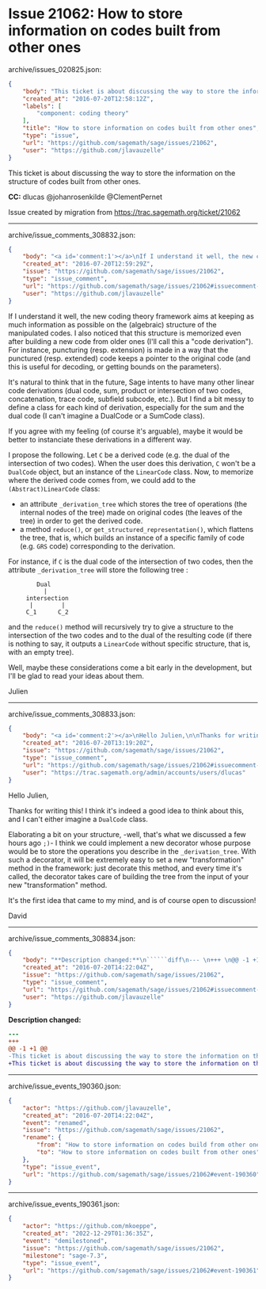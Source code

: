 # Issue 21062: How to store information on codes built from other ones

archive/issues_020825.json:
```json
{
    "body": "This ticket is about discussing the way to store the information on the structure of codes built from other ones.\n\n**CC:**  dlucas @johanrosenkilde @ClementPernet\n\nIssue created by migration from https://trac.sagemath.org/ticket/21062\n\n",
    "created_at": "2016-07-20T12:58:12Z",
    "labels": [
        "component: coding theory"
    ],
    "title": "How to store information on codes built from other ones",
    "type": "issue",
    "url": "https://github.com/sagemath/sage/issues/21062",
    "user": "https://github.com/jlavauzelle"
}
```
This ticket is about discussing the way to store the information on the structure of codes built from other ones.

**CC:**  dlucas @johanrosenkilde @ClementPernet

Issue created by migration from https://trac.sagemath.org/ticket/21062





---

archive/issue_comments_308832.json:
```json
{
    "body": "<a id='comment:1'></a>\nIf I understand it well, the new coding theory framework aims at keeping as much information as possible on the (algebraic) structure of the manipulated codes. I also noticed that this structure is memorized even after building a new code from older ones (I'll call this a \"code derivation\"). For instance, puncturing (resp. extension) is made in a way that the punctured (resp. extended) code keeps a pointer to the original code (and this is useful for decoding, or getting bounds on the parameters).\n\nIt's natural to think that in the future, Sage intents to have many other linear code derivations (dual code, sum, product or intersection of two codes, concatenation, trace code, subfield subcode, etc.). But I find a bit messy to define a class for each kind of derivation, especially for the sum and the dual code (I can't imagine a DualCode or a SumCode class).\n\nIf you agree with my feeling (of course it's arguable), maybe it would be better to instanciate these derivations in a different way.\n\nI propose the following. Let `C` be a derived code (e.g. the dual of the intersection of two codes). When the user does this derivation, `C` won't be a `DualCode` object, but an instance of the `LinearCode` class. Now, to memorize where the derived code comes from, we could add to the `(Abstract)LinearCode` class:\n- an attribute `_derivation_tree` which stores the tree of operations (the internal nodes of the tree) made on original codes (the leaves of the tree) in order to get the derived code.\n- a method `reduce()`, or `get_structured_representation()`, which flattens the tree, that is, which builds an instance of a specific family of code (e.g. `GRS` code) corresponding to the derivation.\n\nFor instance, if `C` is the dual code of the intersection of two codes, then the attribute `_derivation_tree` will store the following tree :\n\n```\n        Dual\n          |\n     intersection\n      |        |\n     C_1      C_2\n```\nand the `reduce()` method will recursively try to give a structure to the intersection of the two codes and to the dual of the resulting code (if there is nothing to say, it outputs a `LinearCode` without specific structure, that is, with an empty tree).\n\nWell, maybe these considerations come a bit early in the development, but I'll be glad to read your ideas about them.\n\nJulien",
    "created_at": "2016-07-20T12:59:29Z",
    "issue": "https://github.com/sagemath/sage/issues/21062",
    "type": "issue_comment",
    "url": "https://github.com/sagemath/sage/issues/21062#issuecomment-308832",
    "user": "https://github.com/jlavauzelle"
}
```

<a id='comment:1'></a>
If I understand it well, the new coding theory framework aims at keeping as much information as possible on the (algebraic) structure of the manipulated codes. I also noticed that this structure is memorized even after building a new code from older ones (I'll call this a "code derivation"). For instance, puncturing (resp. extension) is made in a way that the punctured (resp. extended) code keeps a pointer to the original code (and this is useful for decoding, or getting bounds on the parameters).

It's natural to think that in the future, Sage intents to have many other linear code derivations (dual code, sum, product or intersection of two codes, concatenation, trace code, subfield subcode, etc.). But I find a bit messy to define a class for each kind of derivation, especially for the sum and the dual code (I can't imagine a DualCode or a SumCode class).

If you agree with my feeling (of course it's arguable), maybe it would be better to instanciate these derivations in a different way.

I propose the following. Let `C` be a derived code (e.g. the dual of the intersection of two codes). When the user does this derivation, `C` won't be a `DualCode` object, but an instance of the `LinearCode` class. Now, to memorize where the derived code comes from, we could add to the `(Abstract)LinearCode` class:
- an attribute `_derivation_tree` which stores the tree of operations (the internal nodes of the tree) made on original codes (the leaves of the tree) in order to get the derived code.
- a method `reduce()`, or `get_structured_representation()`, which flattens the tree, that is, which builds an instance of a specific family of code (e.g. `GRS` code) corresponding to the derivation.

For instance, if `C` is the dual code of the intersection of two codes, then the attribute `_derivation_tree` will store the following tree :

```
        Dual
          |
     intersection
      |        |
     C_1      C_2
```
and the `reduce()` method will recursively try to give a structure to the intersection of the two codes and to the dual of the resulting code (if there is nothing to say, it outputs a `LinearCode` without specific structure, that is, with an empty tree).

Well, maybe these considerations come a bit early in the development, but I'll be glad to read your ideas about them.

Julien



---

archive/issue_comments_308833.json:
```json
{
    "body": "<a id='comment:2'></a>\nHello Julien,\n\nThanks for writing this!\nI think it's indeed a good idea to think about this, and I can't either imagine a `DualCode` class.\n\nElaborating a bit on your structure, -well, that's what we discussed a few hours ago `;)`- I think we could implement a new decorator whose purpose would be to store the operations you describe in the `_derivation_tree`.\nWith such a decorator, it will be extremely easy to set a new \"transformation\" method in the framework: just decorate this method, and every time it's called, the decorator takes care of building the tree from the input of your new \"transformation\" method.\n\nIt's the first idea that came to my mind, and is of course open to discussion!\n\nDavid",
    "created_at": "2016-07-20T13:19:20Z",
    "issue": "https://github.com/sagemath/sage/issues/21062",
    "type": "issue_comment",
    "url": "https://github.com/sagemath/sage/issues/21062#issuecomment-308833",
    "user": "https://trac.sagemath.org/admin/accounts/users/dlucas"
}
```

<a id='comment:2'></a>
Hello Julien,

Thanks for writing this!
I think it's indeed a good idea to think about this, and I can't either imagine a `DualCode` class.

Elaborating a bit on your structure, -well, that's what we discussed a few hours ago `;)`- I think we could implement a new decorator whose purpose would be to store the operations you describe in the `_derivation_tree`.
With such a decorator, it will be extremely easy to set a new "transformation" method in the framework: just decorate this method, and every time it's called, the decorator takes care of building the tree from the input of your new "transformation" method.

It's the first idea that came to my mind, and is of course open to discussion!

David



---

archive/issue_comments_308834.json:
```json
{
    "body": "**Description changed:**\n``````diff\n--- \n+++ \n@@ -1 +1 @@\n-This ticket is about discussing the way to store the information on the structure of codes build from other ones.\n+This ticket is about discussing the way to store the information on the structure of codes built from other ones.\n``````\n",
    "created_at": "2016-07-20T14:22:04Z",
    "issue": "https://github.com/sagemath/sage/issues/21062",
    "type": "issue_comment",
    "url": "https://github.com/sagemath/sage/issues/21062#issuecomment-308834",
    "user": "https://github.com/jlavauzelle"
}
```

**Description changed:**
``````diff
--- 
+++ 
@@ -1 +1 @@
-This ticket is about discussing the way to store the information on the structure of codes build from other ones.
+This ticket is about discussing the way to store the information on the structure of codes built from other ones.
``````




---

archive/issue_events_190360.json:
```json
{
    "actor": "https://github.com/jlavauzelle",
    "created_at": "2016-07-20T14:22:04Z",
    "event": "renamed",
    "issue": "https://github.com/sagemath/sage/issues/21062",
    "rename": {
        "from": "How to store information on codes build from other ones",
        "to": "How to store information on codes built from other ones"
    },
    "type": "issue_event",
    "url": "https://github.com/sagemath/sage/issues/21062#event-190360"
}
```



---

archive/issue_events_190361.json:
```json
{
    "actor": "https://github.com/mkoeppe",
    "created_at": "2022-12-29T01:36:35Z",
    "event": "demilestoned",
    "issue": "https://github.com/sagemath/sage/issues/21062",
    "milestone": "sage-7.3",
    "type": "issue_event",
    "url": "https://github.com/sagemath/sage/issues/21062#event-190361"
}
```
